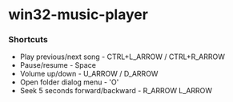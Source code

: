 # win32-music-player

### Shortcuts
* Play previous/next song - CTRL+L_ARROW / CTRL+R_ARROW
* Pause/resume - Space
* Volume up/down - U_ARROW / D_ARROW
* Open folder dialog menu - 'O'
* Seek 5 seconds forward/backward - R_ARROW L_ARROW
